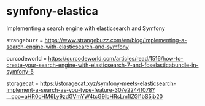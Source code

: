 # symfony-elastica
Implementing a search engine with elasticsearch and Symfony


strangebuzz = https://www.strangebuzz.com/en/blog/implementing-a-search-engine-with-elasticsearch-and-symfony

ourcodeworld = https://ourcodeworld.com/articles/read/1516/how-to-create-your-search-engine-with-elasticsearch-7-and-foselasticabundle-in-symfony-5

storagecat = https://storagecat.xyz/symfony-meets-elasticsearch-implement-a-search-as-you-type-feature-307e2244f078?__cpo=aHR0cHM6Ly9zdGVmYW4tcG9lbHRsLm1lZGl1bS5jb20
